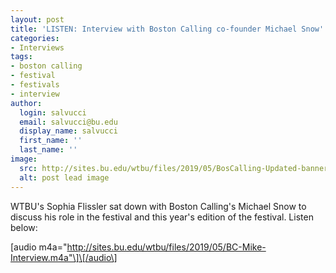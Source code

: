 ```yaml
---
layout: post
title: 'LISTEN: Interview with Boston Calling co-founder Michael Snow'
categories:
- Interviews
tags:
- boston calling
- festival
- festivals
- interview
author:
  login: salvucci
  email: salvucci@bu.edu
  display_name: salvucci
  first_name: ''
  last_name: ''
image:
  src: http://sites.bu.edu/wtbu/files/2019/05/BosCalling-Updated-banner.jpg
  alt: post lead image
---
```


WTBU's Sophia Flissler sat down with Boston Calling's Michael Snow to discuss his role in the festival and this year's edition of the festival. Listen below:

\[audio m4a="http://sites.bu.edu/wtbu/files/2019/05/BC-Mike-Interview.m4a"\]\[/audio\]